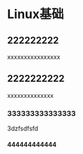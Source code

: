 # Linux基础




## 222222222
xxxxxxxxxxxxxxxx
## 2222222222
xxxxxxxxxxxxxx


### 333333333333333 


3dzfsdfsfd


#### 444444444444